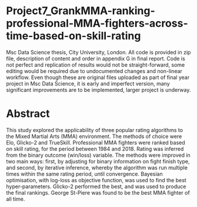# Project7_GrankMMA-ranking-professional-MMA-fighters-across-time-based-on-skill-rating

Msc Data Science thesis, City University, London. All code is provided in zip file, description of content and order in appendix G in final report. 
Code is not perfect and replication of results would not be straight-forward, some editing would be required due to undocumented changes and non-linear
workflow. Even though these are original files uploaded as part of final year project in Msc Data Science, it is 
early and imperfect version, many significant improvements are to be implemented, larger project is underway. 


# Abstract

This study explored the applicability of three popular rating algorithms to the Mixed Martial Arts (MMA) environment. 
The methods of choice were Elo, Glicko-2 and TrueSkill. Professional MMA fighters were ranked based on skill rating, for the period
between 1984 and 2018. Rating was inferred from the binary outcome (win/loss) variable. The methods were improved in two main ways: 
first, by adjusting for binary information on fight finish type, and second, by iterative inference, whereby the algorithm was run multiple times within the same rating period, until convergence. Bayesian optimisation, with log-loss as objective function, was used to find the best hyper-parameters. 
Glicko-2 performed the best, and was used to produce the final rankings. George St-Piere was found to be the best MMA fighter of all time.
